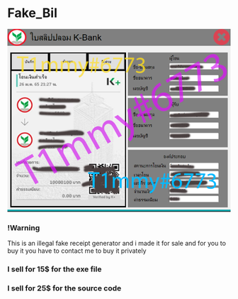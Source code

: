 # Fake_Bil

<img src="https://raw.githubusercontent.com/T1mwy/Fake_Bil/main/Fakebil.png?token=GHSAT0AAAAAAB2MLM2L22RHXZZ3YPIOLX2UY6TMNBA" alt="Italian Trulli">

### !Warning
This is an illegal fake receipt generator and i made it for sale and for you to buy it you have to contact me to buy it privately


### I sell for 15$ for the exe file

### I sell for 25$ for the source code
